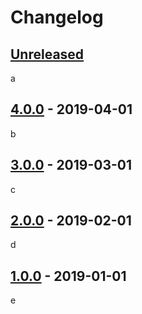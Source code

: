 # Changelog

## [Unreleased][unreleased]

a

## [4.0.0] - 2019-04-01

b

## [3.0.0] - 2019-03-01

c

## [2.0.0] - 2019-02-01

d

## [1.0.0] - 2019-01-01

e

[unreleased]: https://github.com/test/test/compare/v4.0.0...HEAD

[4.0.0]: https://github.com/test/test/compare/v3.0.0...v4.0.0

[3.0.0]: https://github.com/test/test/compare/v2.0.0...v3.0.0

[2.0.0]: https://github.com/test/test/compare/v1.0.0...v2.0.0

[1.0.0]: https://github.com/test/test/releases/tag/v1.0.0
